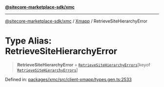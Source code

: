 [**@sitecore-marketplace-sdk/xmc**](../../../../README.md)

***

[@sitecore-marketplace-sdk/xmc](../../../../README.md) / [Xmapp](../README.md) / RetrieveSiteHierarchyError

# Type Alias: RetrieveSiteHierarchyError

> **RetrieveSiteHierarchyError** = [`RetrieveSiteHierarchyErrors`](RetrieveSiteHierarchyErrors.md)\[keyof [`RetrieveSiteHierarchyErrors`](RetrieveSiteHierarchyErrors.md)\]

Defined in: [packages/xmc/src/client-xmapp/types.gen.ts:2533](https://github.com/Sitecore/marketplace-sdk/blob/main/packages/xmc/src/client-xmapp/types.gen.ts#L2533)
